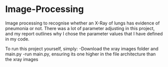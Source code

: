 # Image-Processing
Image processing to recognise whether an X-Ray of lungs has evidence of pneumonia or not.
There was a lot of parameter adjusting in this project, and my report outlines why I chose the parameter values that I have defined
in my code.

To run this project yourself, simply:
-Download the xray images folder and main.py
-run main.py, ensuring its one higher in the file architecture than the xray images
